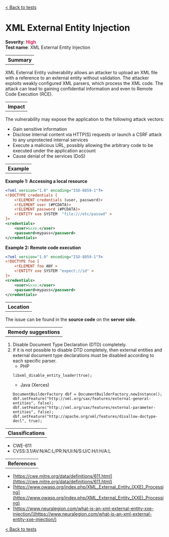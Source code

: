 <a class="not-decorated-link" href="#/guide/vulnerabilities/overview.md">< Back to tests</a>

# XML External Entity Injection

<b>Severity</b>: <b><font color="#DB1E54">High</font></b><br>
<b>Test name</b>: XML External Entity Injection

<table id="simple-table">
    <tr>
        <th><strong>Summary</strong></th>
    </tr>
</table>

XML External Entity vulnerability allows an attacker to upload an XML file with a reference to an external entity without validation. The attacker exploits weakly configured XML parsers, which process the XML code. The attack can lead to gaining confidential information and even to Remote Code Execution (RCE).

<table id="simple-table">
    <tr>
        <th><strong>Impact</strong></th>
    </tr>
</table>

The vulnerability may expose the application to the following attack vectors:
* Gain sensitive information
* Disclose internal content via HTTP(S) requests or launch a CSRF attack to any unprotected internal services
* Execute a malicious URL, possibly allowing the arbitrary code to be executed under the application account
* Cause denial of the services (DoS) 


<table id="simple-table">
    <tr>
        <th><strong>Example</strong></th>
    </tr>
</table>

**Example 1: Accessing a local resource**
```xml
<?xml version="1.0" encoding="ISO-8859-1"?>
<!DOCTYPE credentials [
    <!ELEMENT credentials (user, password)>
    <!ELEMENT user (#PCDATA)>
    <!ELEMENT password (#PCDATA)>
    <!ENTITY xxe SYSTEM  "file:///etc/passwd" >
]>
<credentials>
    <user>&xxe;</user>
    <password>mypass</password>
</credentials>
```

**Example 2: Remote code execution**

```xml
<?xml version="1.0" encoding="ISO-8859-1"?>
<!DOCTYPE foo [ 
    <!ELEMENT foo ANY >
    <!ENTITY xxe SYSTEM "expect://id" >
]>
<credentials>
    <user>&xxe;</user>
    <password>mypass</password>
</credentials>
```



<table id="simple-table">
    <tr>
        <th><strong>Location</strong></th>
    </tr>
</table>

The issue can be found in the **source code** on the **server side**.


<table id="simple-table">
    <tr>
        <th><strong>Remedy suggestions</strong></th>
    </tr>
</table>

1. Disable Document Type Declaration (DTD) completely.
2. If it is not possible to disable DTD completely, then external entities and external document type declarations must be disabled according to each specific parser.
    * PHP
    ```
    libxml_disable_entity_loader(true);
    ```
    * Java (Xerces)
    ```
    DocumentBuilderFactory dbf = DocumentBuilderFactory.newInstance();
    dbf.setFeature("http://xml.org/sax/features/external-general-entities", false);
    dbf.setFeature("http://xml.org/sax/features/external-parameter-entities", false);
    dbf.setFeature("http://apache.org/xml/features/disallow-doctype-decl", true);
    ```


<table id="simple-table">
    <tr>
        <th><strong>Classifications</strong></th>
    </tr>
</table>

* CWE-611
* CVSS:3.1/AV:N/AC:L/PR:N/UI:N/S:U/C:H/I:H/A:L


<table id="simple-table">
    <tr>
        <th><strong>References</strong></th>
    </tr>
</table>

* [https://cwe.mitre.org/data/definitions/611.html](https://cwe.mitre.org/data/definitions/611.html)
* [https://www.owasp.org/index.php/XML_External_Entity_(XXE)_Processing](https://www.owasp.org/index.php/XML_External_Entity_(XXE)_Processing)
* [https://www.neuralegion.com/what-is-an-xml-external-entity-xxe-injection/](https://www.neuralegion.com/what-is-an-xml-external-entity-xxe-injection/)


<a class="not-decorated-link" href="#/guide/vulnerabilities/overview.md">< Back to tests</a>